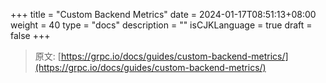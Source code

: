+++
title = "Custom Backend Metrics"
date = 2024-01-17T08:51:13+08:00
weight = 40
type = "docs"
description = ""
isCJKLanguage = true
draft = false
+++

> 原文: [https://grpc.io/docs/guides/custom-backend-metrics/](https://grpc.io/docs/guides/custom-backend-metrics/)
